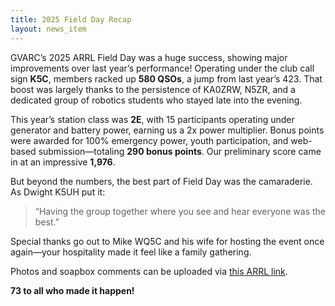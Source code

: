 ```yaml
---
title: 2025 Field Day Recap
layout: news_item
---
```

GVARC’s 2025 ARRL Field Day was a huge success, showing major improvements over last year’s performance! Operating under the club call sign **K5C**, members racked up **580 QSOs**, a jump from last year’s 423. That boost was largely thanks to the persistence of KA0ZRW, N5ZR, and a dedicated group of robotics students who stayed late into the evening.

This year’s station class was **2E**, with 15 participants operating under generator and battery power, earning us a 2x power multiplier. Bonus points were awarded for 100% emergency power, youth participation, and web-based submission—totaling **290 bonus points**. Our preliminary score came in at an impressive **1,976**.

But beyond the numbers, the best part of Field Day was the camaraderie. As Dwight K5UH put it:

> “Having the group together where you see and hear everyone was the best.”

Special thanks go out to Mike WQ5C and his wife for hosting the event once again—your hospitality made it feel like a family gathering.

Photos and soapbox comments can be uploaded via [this ARRL link](https://contests.arrl.org/contestsoapbox.php?call=k5c&id=28gwdzzx).

**73 to all who made it happen!**